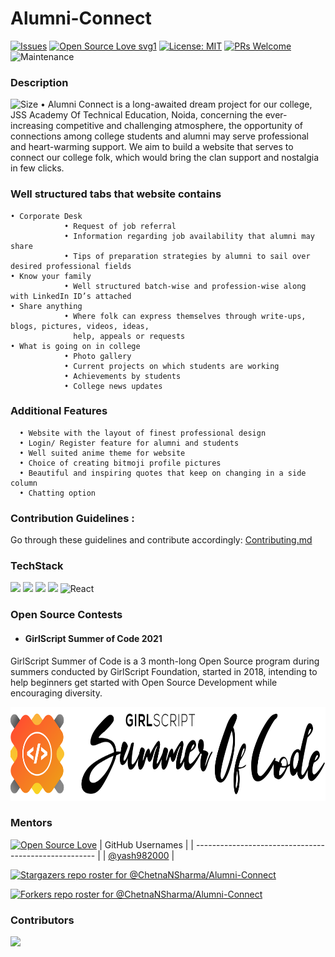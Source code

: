 # Alumni-Connect

[![Issues](https://img.shields.io/github/issues/ChetnaNSharma/Alumni-Connect)](https://github.com/ChetnaNSharma/Alumni-Connect)
[![Open Source Love svg1](https://badges.frapsoft.com/os/v1/open-source.svg?v=103)](https://github.com/ellerbrock/open-source-badges/)
[![License: MIT](https://img.shields.io/badge/License-MIT-yellow.svg)](https://opensource.org/licenses/MIT)
[![PRs Welcome](https://img.shields.io/badge/PRs-welcome-brightgreen.svg?style=flat-square)](http://makeapullrequest.com)
![Maintenance](https://img.shields.io/maintenance/yes/2021)

###  Description
<img alt="Size" src="https://img.shields.io/github/repo-size/ChetnaNSharma/Alumni-Connect">
    • Alumni Connect is a long-awaited dream project for our college, JSS Academy Of Technical Education, Noida, 
      concerning the ever-increasing competitive and challenging atmosphere, the opportunity of connections 
      among college students and alumni may serve professional and heart-warming support. 
      We aim to build a website that serves to connect our college folk, 
      which would bring the clan support and nostalgia in few clicks.

### Well structured tabs that website contains

    • Corporate Desk
                • Request of job referral
                • Information regarding job availability that alumni may share
                • Tips of preparation strategies by alumni to sail over desired professional fields
    • Know your family 
                • Well structured batch-wise and profession-wise along with LinkedIn ID’s attached  
    • Share anything    
                • Where folk can express themselves through write-ups, blogs, pictures, videos, ideas, 
                  help, appeals or requests  
    • What is going on in college   
                • Photo gallery
                • Current projects on which students are working 
                • Achievements by students
                • College news updates 	
### Additional Features

      • Website with the layout of finest professional design  
      • Login/ Register feature for alumni and students  
      • Well suited anime theme for website  
      • Choice of creating bitmoji profile pictures  
      • Beautiful and inspiring quotes that keep on changing in a side column  
      • Chatting option 

 ### Contribution Guidelines :

Go through these guidelines and contribute accordingly:
[Contributing.md](https://github.com/ChetnaNSharma/Alumni-Connect/blob/main/Contributing.md)

### TechStack

<img src="https://img.shields.io/badge/html5%20-%23E34F26.svg?&style=for-the-badge&logo=html5&logoColor=white"/>  <img src="https://img.shields.io/badge/css3%20-%231572B6.svg?&style=for-the-badge&logo=css3&logoColor=white"/>  <img src="https://img.shields.io/badge/javascript%20-%23323330.svg?&style=for-the-badge&logo=javascript&logoColor=%23F7DF1E"/>  <img src="https://img.shields.io/badge/node.js%20-%2343853D.svg?&style=for-the-badge&logo=node.js&logoColor=white"/>  <img alt="React" src="https://img.shields.io/badge/react%20-%2320232a.svg?&style=for-the-badge&logo=react&logoColor=%2361DAFB"/>
     
### Open Source Contests
 
- #### GirlScript Summer of Code 2021 

GirlScript Summer of Code is a 3 month-long Open Source program during summers conducted by GirlScript Foundation, started in 2018, intending to help beginners get started with Open Source Development while encouraging diversity.

<div >
<img src="https://raw.githubusercontent.com/GirlScriptSummerOfCode/MentorshipProgram/master/GSsoc%20Type%20Logo%20Black.png" alt="gssoc" height="150" />
  </div>

### Mentors 

[![Open Source Love](https://badges.frapsoft.com/os/v2/open-source.svg?v=103)](https://github.com/awantika10/Desgen/) 
| GitHub Usernames                                      | 
| ----------------------------------------------------- | 
| [@yash982000](https://github.com/yash982000)            | 



[![Stargazers repo roster for @ChetnaNSharma/Alumni-Connect](https://reporoster.com/stars/ChetnaNSharma/Alumni-Connect)](https://github.com/ChetnaNSharma/Alumni-Connect/stargazers)

[![Forkers repo roster for @ChetnaNSharma/Alumni-Connect](https://reporoster.com/forks/ChetnaNSharma/Alumni-Connect)](https://github.com/ChetnaNSharma/Alumni-Connect/network/members)


### Contributors

<a href="https://github.com/ChetnaNSharma/Alumni-Connect/graphs/contributors">
  <img src="https://contrib.rocks/image?repo=ChetnaNSharma/Alumni-Connect" />
</a>


                                                                 

